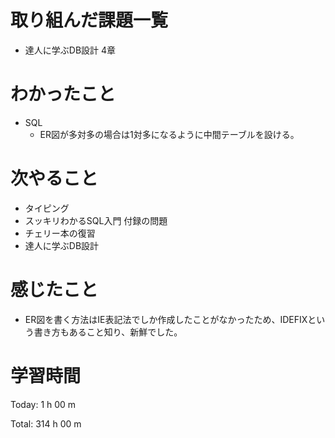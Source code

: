# 取り組んだ課題一覧
- 達人に学ぶDB設計 4章

# わかったこと
- SQL
    - ER図が多対多の場合は1対多になるように中間テーブルを設ける。

# 次やること
- タイピング
- スッキリわかるSQL入門 付録の問題
- チェリー本の復習
- 達人に学ぶDB設計

# 感じたこと
- ER図を書く方法はIE表記法でしか作成したことがなかったため、IDEFIXという書き方もあること知り、新鮮でした。

# 学習時間
Today: 1 h 00 m

Total: 314 h 00 m











































